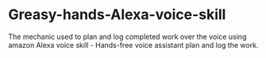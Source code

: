 # Greasy-hands-Alexa-voice-skill
The mechanic used to plan and log completed work over the voice using amazon Alexa voice skill - Hands-free voice assistant plan and log the work.

